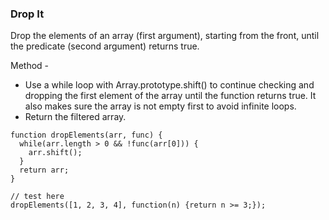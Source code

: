 ### Drop It

Drop the elements of an array (first argument), starting from the front, until the predicate (second argument) returns true.

Method -
- Use a while loop with Array.prototype.shift() to continue checking and dropping the first element of the array until the function returns true. It also makes sure the array is not empty first to avoid infinite loops.
- Return the filtered array.

```
function dropElements(arr, func) {
  while(arr.length > 0 && !func(arr[0])) {
    arr.shift();
  }
  return arr;
}

// test here
dropElements([1, 2, 3, 4], function(n) {return n >= 3;});
```
